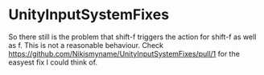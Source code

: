 # UnityInputSystemFixes

So there still is the problem that shift-f triggers the action for shift-f as well as f. This is not a reasonable behaviour. Check https://github.com/Nikismyname/UnityInputSystemFixes/pull/1 for the easyest fix I could think of.

